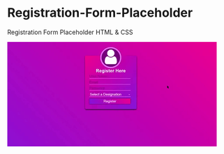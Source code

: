 # Registration-Form-Placeholder
Registration Form Placeholder HTML &amp; CSS

<img src="Registration Form Placeholder.gif" alt="Registration Form Placeholder">

